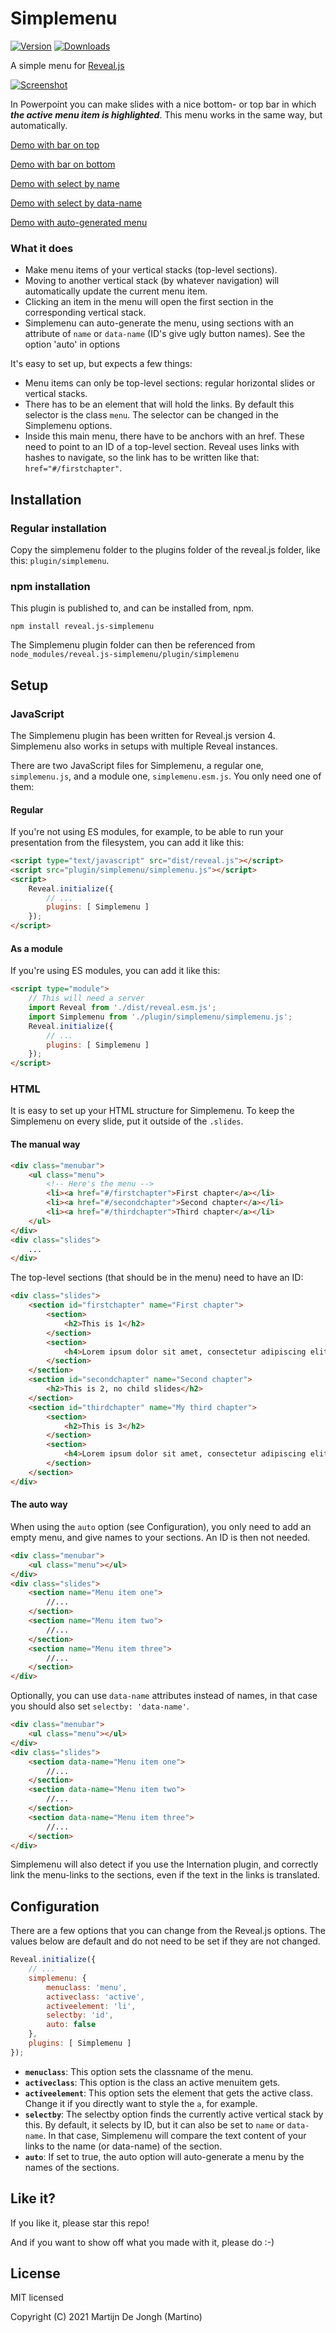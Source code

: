 # Simplemenu

[![Version](https://img.shields.io/npm/v/reveal.js-simplemenu)](#) [![Downloads](https://img.shields.io/npm/dt/reveal.js-simplemenu)](https://github.com/Martinomagnifico/reveal.js-simplemenu/archive/refs/heads/master.zip)

A simple menu for [Reveal.js](https://revealjs.com)

[![Screenshot](https://martinomagnifico.github.io/reveal.js-simplemenu/screenshot.png)](https://martinomagnifico.github.io/reveal.js-simplemenu/demo.html)

In Powerpoint you can make slides with a nice bottom- or top bar in which ***the active menu item is highlighted***. This menu works in the same way, but automatically. 

[Demo with bar on top](https://martinomagnifico.github.io/reveal.js-simplemenu/demo.html)

[Demo with bar on bottom](https://martinomagnifico.github.io/reveal.js-simplemenu/demo-bottom.html)

[Demo with select by name](https://martinomagnifico.github.io/reveal.js-simplemenu/demo-name.html)

[Demo with select by data-name](https://martinomagnifico.github.io/reveal.js-simplemenu/demo-dataname.html)

[Demo with auto-generated menu](https://martinomagnifico.github.io/reveal.js-simplemenu/demo-auto.html)

### What it does
- Make menu items of your vertical stacks (top-level sections).
- Moving to another vertical stack (by whatever navigation) will automatically update the current menu item.
- Clicking an item in the menu will open the first section in the corresponding vertical stack.
- Simplemenu can auto-generate the menu, using sections with an attribute of `name` or `data-name` (ID's give ugly button names). See the option 'auto' in options


It's easy to set up, but expects a few things:

- Menu items can only be top-level sections: regular horizontal slides or vertical stacks.
- There has to be an element that will hold the links. By default this selector is the class `menu`. The selector can be changed in the Simplemenu options.
- Inside this main menu, there have to be anchors with an href. These need to point to an ID of a top-level section. Reveal uses links with hashes to navigate, so the link has to be written like that: `href="#/firstchapter"`.



## Installation

### Regular installation

Copy the simplemenu folder to the plugins folder of the reveal.js folder, like this: `plugin/simplemenu`.

### npm installation

This plugin is published to, and can be installed from, npm.

```console
npm install reveal.js-simplemenu
```
The Simplemenu plugin folder can then be referenced from `node_modules/reveal.js-simplemenu/plugin/simplemenu`


## Setup

### JavaScript

The Simplemenu plugin has been written for Reveal.js version 4. Simplemenu also works in setups with multiple Reveal instances.

There are two JavaScript files for Simplemenu, a regular one, `simplemenu.js`, and a module one, `simplemenu.esm.js`. You only need one of them:

#### Regular 
If you're not using ES modules, for example, to be able to run your presentation from the filesystem, you can add it like this:

```html
<script type="text/javascript" src="dist/reveal.js"></script>
<script src="plugin/simplemenu/simplemenu.js"></script>
<script>
	Reveal.initialize({
		// ...
		plugins: [ Simplemenu ]
	});
</script>
```
#### As a module 
If you're using ES modules, you can add it like this:

```html
<script type="module">
	// This will need a server
	import Reveal from './dist/reveal.esm.js';
	import Simplemenu from './plugin/simplemenu/simplemenu.js';
	Reveal.initialize({
		// ...
		plugins: [ Simplemenu ]
	});
</script>
```


### HTML

It is easy to set up your HTML structure for Simplemenu. To keep the Simplemenu on every slide, put it outside of the `.slides`.

#### The manual way

```html
<div class="menubar">
	<ul class="menu">
		<!-- Here's the menu -->
		<li><a href="#/firstchapter">First chapter</a></li>
		<li><a href="#/secondchapter">Second chapter</a></li>
		<li><a href="#/thirdchapter">Third chapter</a></li>
	</ul>
</div>
<div class="slides">
	...
</div>
```

The top-level sections (that should be in the menu) need to have an ID: 

```html
<div class="slides">
	<section id="firstchapter" name="First chapter">
		<section>
			<h2>This is 1</h2>
		</section>
		<section>
			<h4>Lorem ipsum dolor sit amet, consectetur adipiscing elit.</h4>
		</section>
	</section>
	<section id="secondchapter" name="Second chapter">
		<h2>This is 2, no child slides</h2>
	</section>
	<section id="thirdchapter" name="My third chapter">
		<section>
			<h2>This is 3</h2>
		</section>
		<section>
			<h4>Lorem ipsum dolor sit amet, consectetur adipiscing elit.</h4>
		</section>
	</section>
</div>
```

#### The auto way

When using the `auto` option (see Configuration), you only need to add an empty menu, and give names to your sections. An ID is then not needed.

```html
<div class="menubar">
    <ul class="menu"></ul>
</div>
<div class="slides">
    <section name="Menu item one">
        //...
    </section>
    <section name="Menu item two">
        //...
    </section>
    <section name="Menu item three">
        //...
    </section>
</div>
```
Optionally, you can use `data-name` attributes instead of names, in that case you should also set `selectby: 'data-name'`.

```html
<div class="menubar">
    <ul class="menu"></ul>
</div>
<div class="slides">
    <section data-name="Menu item one">
        //...
    </section>
    <section data-name="Menu item two">
        //...
    </section>
    <section data-name="Menu item three">
        //...
    </section>
</div>
```
Simplemenu will also detect if you use the Internation plugin, and correctly link the menu-links to the sections, even if the text in the links is translated.




## Configuration

There are a few options that you can change from the Reveal.js options. The values below are default and do not need to be set if they are not changed.

```javascript
Reveal.initialize({
    // ...
    simplemenu: {
        menuclass: 'menu',
        activeclass: 'active',
        activeelement: 'li',
        selectby: 'id',
        auto: false
    },
    plugins: [ Simplemenu ]
});
```
* **`menuclass`**: This option sets the classname of the menu.
* **`activeclass`**: This option is the class an active menuitem gets.
* **`activeelement`**: This option sets the element that gets the active class. Change it if you directly want to style the `a`, for example. 
* **`selectby`**: The selectby option finds the currently active vertical stack by this. By default, it selects by ID, but it can also be set to `name` or `data-name`. In that case, Simplemenu will compare the text content of your links to the name (or data-name) of the section.
* **`auto`**: If set to true, the auto option will auto-generate a menu by the names of the sections.


## Like it?
If you like it, please star this repo! 

And if you want to show off what you made with it, please do :-)


## License
MIT licensed

Copyright (C) 2021 Martijn De Jongh (Martino)
